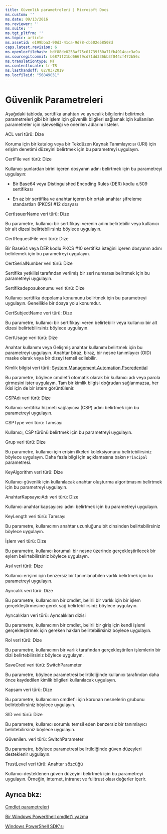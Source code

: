 ```yaml
---
title: Güvenlik parametreleri | Microsoft Docs
ms.custom: ''
ms.date: 09/13/2016
ms.reviewer: ''
ms.suite: ''
ms.tgt_pltfrm: ''
ms.topic: article
ms.assetid: e199bba3-90d3-41ca-9d78-cb502e58508d
caps.latest.revision: 6
ms.openlocfilehash: bdf88de0258af75c01739f30a71fb4914cac3a9a
ms.sourcegitcommit: b6871f21bd666f9cd71dd336bb3f844cf472b56c
ms.translationtype: MT
ms.contentlocale: tr-TR
ms.lasthandoff: 02/03/2019
ms.locfileid: "56849031"
---
```

# <a name="security-parameters"></a>Güvenlik Parametreleri

Aşağıdaki tabloda, sertifika anahtarı ve ayrıcalık bilgilerini belirtmek parametreleri gibi bir işlem için güvenlik bilgileri sağlamak için kullanılan parametreler için işlevselliği ve önerilen adlarını listeler.

ACL veri türü: Dize

Koruma için bir katalog veya bir Tekdüzen Kaynak Tanımlayıcısı (URI) için erişim denetimi düzeyini belirtmek için bu parametreyi uygulayın.

CertFile veri türü: Dize

Kullanıcı şunlardan birini içeren dosyanın adını belirtmek için bu parametreyi uygulayın:

- Bir Base64 veya Distinguished Encoding Rules (DER) kodlu x.509 sertifikası

- En az bir sertifika ve anahtar içeren bir ortak anahtar şifreleme standartları (PKCS) #12 dosyası

CertIssuerName veri türü: Dize

Bu parametre, kullanıcı bir sertifikayı verenin adını belirtebilir veya kullanıcı bir alt dizesi belirtebilirsiniz böylece uygulayın.

CertRequestFile veri türü: Dize

Bir Base64 veya DER kodlu PKCS #10 sertifika isteğini içeren dosyanın adını belirlemek için bu parametreyi uygulayın.

CertSerialNumber veri türü: Dize

Sertifika yetkilisi tarafından verilmiş bir seri numarası belirtmek için bu parametreyi uygulayın.

Sertifikadeposukonumu veri türü: Dize

Kullanıcı sertifika depolama konumunu belirtmek için bu parametreyi uygulayın. Genellikle bir dosya yolu konumdur.

CertSubjectName veri türü: Dize

Bu parametre, kullanıcı bir sertifikayı veren belirtebilir veya kullanıcı bir alt dizesi belirtebilirsiniz böylece uygulayın.

CertUsage veri türü: Dize

Anahtar kullanımı veya Gelişmiş anahtar kullanımı belirtmek için bu parametreyi uygulayın. Anahtar biraz, biraz, bir nesne tanımlayıcı (OID) maske olarak veya bir dizeyi temsil edilebilir.

Kimlik bilgisi veri türü: [System.Management.Automation.Pscredential](/dotnet/api/System.Management.Automation.PSCredential)

Bu parametre, böylece cmdlet'i otomatik olarak bir kullanıcı adı veya parola girmesini ister uygulayın. Tam bir kimlik bilgisi doğrudan sağlanmazsa, her ikisi için de bir istem görüntülenir.

CSPAdı veri türü: Dize

Kullanıcı sertifika hizmeti sağlayıcısı (CSP) adını belirtmek için bu parametreyi uygulayın.

CSPType veri türü: Tamsayı

Kullanıcı, CSP türünü belirtmek için bu parametreyi uygulayın.

Grup veri türü: Dize

Bu parametre, kullanıcı için erişim ilkeleri koleksiyonunu belirtebilirsiniz böylece uygulayın. Daha fazla bilgi için açıklamasına bakın `Principal` parametresi.

KeyAlgorithm veri türü: Dize

Kullanıcı güvenlik için kullanılacak anahtar oluşturma algoritmasını belirtmek için bu parametreyi uygulayın.

AnahtarKapsayıcıAdı veri türü: Dize

Kullanıcı anahtar kapsayıcısı adını belirtmek için bu parametreyi uygulayın.

KeyLength veri türü: Tamsayı

Bu parametre, kullanıcının anahtar uzunluğunu bit cinsinden belirtebilirsiniz böylece uygulayın.

İşlem veri türü: Dize

Bu parametre, kullanıcı korumalı bir nesne üzerinde gerçekleştirilecek bir eylem belirtebilirsiniz böylece uygulayın.

Asıl veri türü: Dize

Kullanıcı erişimi için benzersiz bir tanımlanabilen varlık belirtmek için bu parametreyi uygulayın.

Ayrıcalık veri türü: Dize

Bu parametre, kullanıcının bir cmdlet, belirli bir varlık için bir işlem gerçekleştirmesine gerek sağ belirtebilirsiniz böylece uygulayın.

Ayrıcalıkları veri türü: Ayrıcalıkları dizisi

Bu parametre, kullanıcının bir cmdlet, belirli bir giriş için kendi işlemi gerçekleştirmek için gereken hakları belirtebilirsiniz böylece uygulayın.

Rol veri türü: Dize

Bu parametre, kullanıcının bir varlık tarafından gerçekleştirilen işlemlerin bir dizi belirtebilirsiniz böylece uygulayın.

SaveCred veri türü: SwitchParameter

Bu parametre, böylece parametresi belirtildiğinde kullanıcı tarafından daha önce kaydedilen kimlik bilgileri kullanılacak uygulayın.

Kapsam veri türü: Dize

Bu parametre, kullanıcının cmdlet'i için korunan nesnelerin grubunu belirtebilirsiniz böylece uygulayın.

SID veri türü: Dize

Bu parametre, kullanıcı sorumlu temsil eden benzersiz bir tanımlayıcı belirtebilirsiniz böylece uygulayın.

Güvenilen. veri türü: SwitchParameter

Bu parametre, böylece parametresi belirtildiğinde güven düzeyleri desteklenir uygulayın.

TrustLevel veri türü: Anahtar sözcüğü

Kullanıcı desteklenen güven düzeyini belirtmek için bu parametreyi uygulayın. Örneğin, internet, intranet ve fulltrust olası değerler içerir.

## <a name="see-also"></a>Ayrıca bkz:

[Cmdlet parametreleri](./cmdlet-parameters.md)

[Bir Windows PowerShell cmdlet'i yazma](./writing-a-windows-powershell-cmdlet.md)

[Windows PowerShell SDK'sı](../windows-powershell-reference.md)
